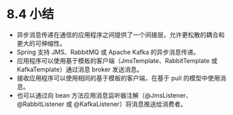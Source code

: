 # 8.4 小结

* 异步消息传递在通信的应用程序之间提供了一个间接层，允许更松散的耦合和更大的可伸缩性。
* Spring 支持 JMS、RabbitMQ 或 Apache Kafka 的异步消息传递。
* 应用程序可以使用基于模板的客户端（JmsTemplate、RabbitTemplate 或 KafkaTemplate）通过消息 broker 发送消息。
* 接收应用程序可以使用相同的基于模板的客户端，在基于 pull 的模型中使用消息。
* 也可以通过向 bean 方法应用消息监听器注解（@JmsListener、@RabbitListener 或 @KafkaListener）将消息推送给消费者。



